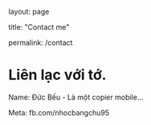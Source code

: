 layout: page

title: "Contact me"

permalink: /contact

# Liên lạc với tớ.

Name: Đức Bếu - Là một copier mobile...

Meta: fb.com/nhocbangchu95
